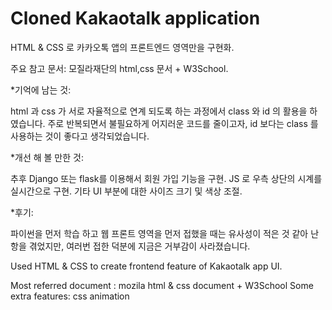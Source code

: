 # Cloned Kakaotalk application

HTML & CSS 로 카카오톡 앱의 프론트엔드 영역만을 구현화.

주요 참고 문서: 모질라재단의 html,css 문서 + W3School.

*기억에 남는 것:

html 과 css 가 서로 자율적으로 연계 되도록 하는 과정에서 class 와 id 의 활용을 하였습니다.
주로 반복되면서 불필요하게 어지러운 코드를 줄이고자, id 보다는 class 를 사용하는 것이 좋다고 생각되었습니다.

*개선 해 볼 만한 것:

추후 Django 또는 flask를 이용해서 회원 가입 기능을 구현.
JS 로 우측 상단의 시계를 실시간으로 구현.
기타 UI 부분에 대한 사이즈 크기 및 색상 조절.

*후기:

파이썬을 먼저 학습 하고 웹 프론트 영역을 먼저 접했을 때는 유사성이 적은 것 같아 난항을 겪었지만, 여러번 접한 덕분에 지금은 거부감이 사라졌습니다.

Used HTML & CSS to create frontend feature of Kakaotalk app UI.

Most referred document : mozila html & css document + W3School
Some extra features: css animation
